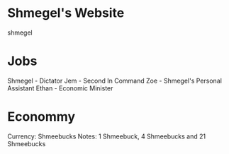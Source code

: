 # Shmegel's Website
shmegel

# Jobs
Shmegel - Dictator
Jem - Second In Command
Zoe - Shmegel's Personal Assistant
Ethan - Economic Minister
# Econommy
Currency: Shmeebucks
Notes: 1 Shmeebuck, 4 Shmeebucks and 21 Shmeebucks
